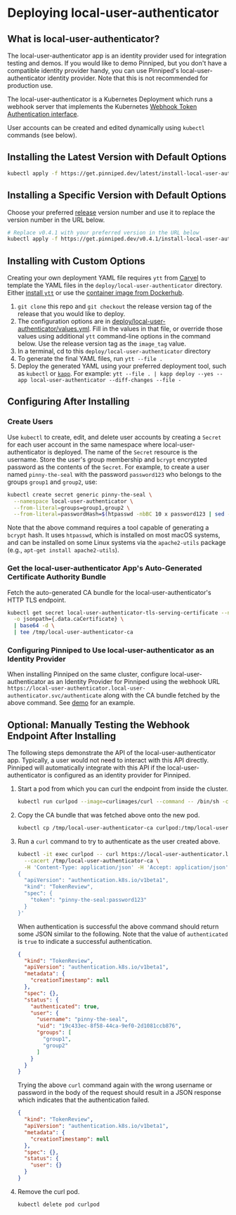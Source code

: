 # Deploying local-user-authenticator

## What is local-user-authenticator?

The local-user-authenticator app is an identity provider used for integration testing and demos.
If you would like to demo Pinniped, but you don't have a compatible identity provider handy,
you can use Pinniped's local-user-authenticator identity provider. Note that this is not recommended for
production use.

The local-user-authenticator is a Kubernetes Deployment which runs a webhook server that implements the Kubernetes
[Webhook Token Authentication interface](https://kubernetes.io/docs/reference/access-authn-authz/authentication/#webhook-token-authentication).

User accounts can be created and edited dynamically using `kubectl` commands (see below).

## Installing the Latest Version with Default Options

```bash
kubectl apply -f https://get.pinniped.dev/latest/install-local-user-authenticator.yaml
```

## Installing a Specific Version with Default Options

Choose your preferred [release](https://github.com/vmware-tanzu/pinniped/releases) version number
and use it to replace the version number in the URL below.

```bash
# Replace v0.4.1 with your preferred version in the URL below
kubectl apply -f https://get.pinniped.dev/v0.4.1/install-local-user-authenticator.yaml
```

## Installing with Custom Options

Creating your own deployment YAML file requires `ytt` from [Carvel](https://carvel.dev/) to template the YAML files
in the `deploy/local-user-authenticator` directory.
Either [install `ytt`](https://get-ytt.io/) or use the [container image from Dockerhub](https://hub.docker.com/r/k14s/image/tags).

1. `git clone` this repo and `git checkout` the release version tag of the release that you would like to deploy.
1. The configuration options are in [deploy/local-user-authenticator/values.yml](values.yaml).
   Fill in the values in that file, or override those values using additional `ytt` command-line options in
   the command below. Use the release version tag as the `image_tag` value.
2. In a terminal, cd to this `deploy/local-user-authenticator` directory
3. To generate the final YAML files, run `ytt --file .`
4. Deploy the generated YAML using your preferred deployment tool, such as `kubectl` or [`kapp`](https://get-kapp.io/).
   For example: `ytt --file . | kapp deploy --yes --app local-user-authenticator --diff-changes --file -`

## Configuring After Installing

### Create Users

Use `kubectl` to create, edit, and delete user accounts by creating a `Secret` for each user account in the same
namespace where local-user-authenticator is deployed.  The name of the `Secret` resource is the username.
Store the user's group membership and `bcrypt` encrypted password as the contents of the `Secret`.
For example, to create a user named `pinny-the-seal` with the password `password123`
who belongs to the groups `group1` and `group2`, use:

```bash
kubectl create secret generic pinny-the-seal \
  --namespace local-user-authenticator \
  --from-literal=groups=group1,group2 \
  --from-literal=passwordHash=$(htpasswd -nbBC 10 x password123 | sed -e "s/^x://")
```

Note that the above command requires a tool capable of generating a `bcrypt` hash. It uses `htpasswd`,
which is installed on most macOS systems, and can be
installed on some Linux systems via the `apache2-utils` package (e.g., `apt-get install apache2-utils`).

### Get the local-user-authenticator App's Auto-Generated Certificate Authority Bundle

Fetch the auto-generated CA bundle for the local-user-authenticator's HTTP TLS endpoint.

```bash
kubectl get secret local-user-authenticator-tls-serving-certificate --namespace local-user-authenticator \
  -o jsonpath={.data.caCertificate} \
  | base64 -d \
  | tee /tmp/local-user-authenticator-ca
```

### Configuring Pinniped to Use local-user-authenticator as an Identity Provider

When installing Pinniped on the same cluster, configure local-user-authenticator as an Identity Provider for Pinniped
using the webhook URL `https://local-user-authenticator.local-user-authenticator.svc/authenticate`
along with the CA bundle fetched by the above command. See [demo](https://pinniped.dev/docs/demo/) for an example.

## Optional: Manually Testing the Webhook Endpoint After Installing

The following steps demonstrate the API of the local-user-authenticator app. Typically, a user would not need to
interact with this API directly. Pinniped will automatically integrate with this API if the local-user-authenticator
is configured as an identity provider for Pinniped.

  1. Start a pod from which you can curl the endpoint from inside the cluster.

      ```bash
      kubectl run curlpod --image=curlimages/curl --command -- /bin/sh -c "while true; do echo hi; sleep 120; done"
      ```

  1. Copy the CA bundle that was fetched above onto the new pod.

      ```bash
      kubectl cp /tmp/local-user-authenticator-ca curlpod:/tmp/local-user-authenticator-ca
      ```

  1. Run a `curl` command to try to authenticate as the user created above.

      ```bash
      kubectl -it exec curlpod -- curl https://local-user-authenticator.local-user-authenticator.svc/authenticate \
        --cacert /tmp/local-user-authenticator-ca \
        -H 'Content-Type: application/json' -H 'Accept: application/json' -d '
      {
        "apiVersion": "authentication.k8s.io/v1beta1",
        "kind": "TokenReview",
        "spec": {
          "token": "pinny-the-seal:password123"
        }
      }'
      ```

      When authentication is successful the above command should return some JSON similar to the following.
      Note that the value of `authenticated` is `true` to indicate a successful authentication.

      ```json
      {
        "kind": "TokenReview",
        "apiVersion": "authentication.k8s.io/v1beta1",
        "metadata": {
          "creationTimestamp": null
        },
        "spec": {},
        "status": {
          "authenticated": true,
          "user": {
            "username": "pinny-the-seal",
            "uid": "19c433ec-8f58-44ca-9ef0-2d1081ccb876",
            "groups": [
              "group1",
              "group2"
            ]
          }
        }
      }
      ```

      Trying the above `curl` command again with the wrong username or password in the body of the request
      should result in a JSON response which indicates that the authentication failed.

      ```json
      {
        "kind": "TokenReview",
        "apiVersion": "authentication.k8s.io/v1beta1",
        "metadata": {
          "creationTimestamp": null
        },
        "spec": {},
        "status": {
          "user": {}
        }
      }
      ```

  1. Remove the curl pod.

      ```bash
      kubectl delete pod curlpod
      ```

